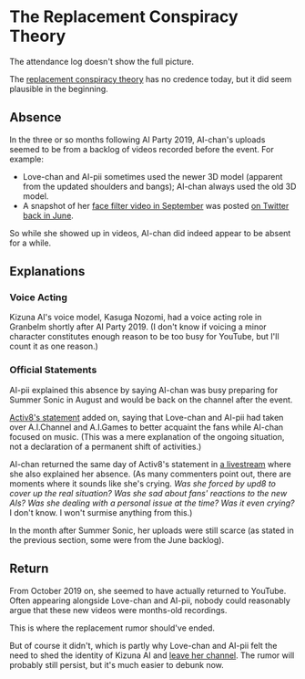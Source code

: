 # The Replacement Conspiracy Theory

The attendance log doesn't show the full picture.

The [replacement conspiracy theory](https://www.bilibili.com/read/cv3226164) has no credence today, but it did seem plausible in the beginning.

## Absence

In the three or so months following AI Party 2019, AI-chan's uploads seemed to be from a backlog of videos recorded before the event. For example:

* Love-chan and AI-pii sometimes used the newer 3D model (apparent from the updated shoulders and bangs); AI-chan always used the old 3D model.
* A snapshot of her [face filter video in September](https://youtu.be/Qbu3GhkT7Cc) was posted [on Twitter back in June](https://twitter.com/aichan_nel/status/1140843072797851648).

So while she showed up in videos, AI-chan did indeed appear to be absent for a while.

## Explanations

### Voice Acting

Kizuna AI's voice model, Kasuga Nozomi, had a voice acting role in Granbelm shortly after AI Party 2019. (I don't know if voicing a minor character constitutes enough reason to be too busy for YouTube, but I'll count it as one reason.)

### Official Statements

AI-pii explained this absence by saying AI-chan was busy preparing for Summer Sonic in August and would be back on the channel after the event.

[Activ8's statement](https://twitter.com/8AndAHalfTails/status/1162335355040931841) added on, saying that Love-chan and AI-pii had taken over A.I.Channel and A.I.Games to better acquaint the fans while AI-chan focused on music. (This was a mere explanation of the ongoing situation, not a declaration of a permanent shift of activities.)

AI-chan returned the same day of Activ8's statement in [a livestream](https://youtu.be/x58aOzpWoGU) where she also explained her absence. (As many commenters point out, there are moments where it sounds like she's crying. *Was she forced by upd8 to cover up the real situation? Was she sad about fans' reactions to the new AIs? Was she dealing with a personal issue at the time? Was it even crying?* I don't know. I won't surmise anything from this.)

In the month after Summer Sonic, her uploads were still scarce (as stated in the previous section, some were from the June backlog).

## Return

From October 2019 on, she seemed to have actually returned to YouTube. Often appearing alongside Love-chan and AI-pii, nobody could reasonably argue that these new videos were months-old recordings.

This is where the replacement rumor should've ended.

But of course it didn't, which is partly why Love-chan and AI-pii felt the need to shed the identity of Kizuna AI and [leave her channel](https://youtu.be/AmLFSguxTRY).
The rumor will probably still persist, but it's much easier to debunk now.
